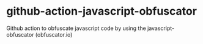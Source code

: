 # github-action-javascript-obfuscator
Github action to obfuscate javascript code by using the javascript-obfuscator (obfuscator.io)
